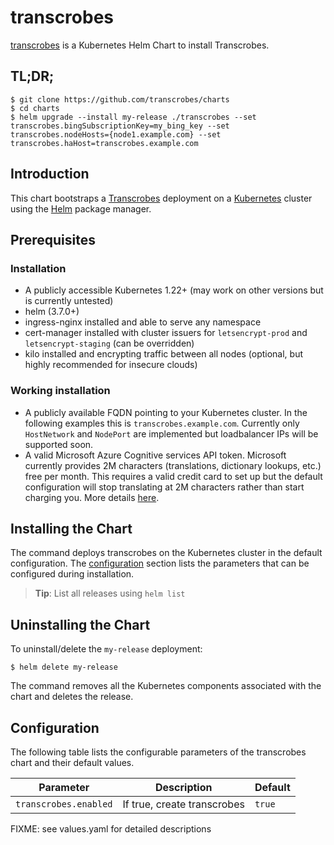 # transcrobes

[transcrobes](https://github.com/transcrobes/charts) is a Kubernetes Helm Chart to install Transcrobes.

## TL;DR;

```console
$ git clone https://github.com/transcrobes/charts
$ cd charts
$ helm upgrade --install my-release ./transcrobes --set transcrobes.bingSubscriptionKey=my_bing_key --set transcrobes.nodeHosts={node1.example.com} --set transcrobes.haHost=transcrobes.example.com
```

## Introduction

This chart bootstraps a [Transcrobes](https://transcrob.es) deployment on a [Kubernetes](http://kubernetes.io) cluster using the [Helm](https://helm.sh) package manager.

## Prerequisites
### Installation
  - A publicly accessible Kubernetes 1.22+ (may work on other versions but is currently untested)
  - helm (3.7.0+)
  - ingress-nginx installed and able to serve any namespace
  - cert-manager installed with cluster issuers for `letsencrypt-prod` and `letsencrypt-staging` (can be overridden)
  - kilo installed and encrypting traffic between all nodes (optional, but highly recommended for insecure clouds)
### Working installation
  - A publicly available FQDN pointing to your Kubernetes cluster. In the following examples this is `transcrobes.example.com`. Currently only `HostNetwork` and `NodePort` are implemented but loadbalancer IPs will be supported soon.
  - A valid Microsoft Azure Cognitive services API token. Microsoft currently provides 2M characters (translations, dictionary lookups, etc.) free per month. This requires a valid credit card to set up but the default configuration will stop translating at 2M characters rather than start charging you. More details [here](https://azure.microsoft.com/en-us/pricing/details/cognitive-services/translator-text-api/).

## Installing the Chart

The command deploys transcrobes on the Kubernetes cluster in the default configuration. The [configuration](#configuration) section lists the parameters that can be configured during installation.

> **Tip**: List all releases using `helm list`

## Uninstalling the Chart

To uninstall/delete the `my-release` deployment:

```console
$ helm delete my-release
```

The command removes all the Kubernetes components associated with the chart and deletes the release.

## Configuration

The following table lists the configurable parameters of the transcrobes chart and their default values.

Parameter | Description | Default
--------- | ----------- | -------
`transcrobes.enabled` | If true, create transcrobes | `true`
FIXME: see values.yaml for detailed descriptions
